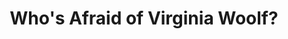 ---
title: "Who's Afraid of Virginia Woolf?"
drama-url: "https://en.wikipedia.org/wiki/Who%27s_Afraid_of_Virginia_Woolf%3F"
brief-introduction:  "means who’s afraid of the big bad wolf … who’s afraid of living life without false illusions."
img-name: "Who's Afraid of Virgina Woolf? (16207227022)"
image-url: "https://upload.wikimedia.org/wikipedia/commons/4/41/Who%27s_Afraid_of_Virgina_Woolf%3F_%2816207227022%29.jpg"
img-creator: "Otterbein University Theatre & Dance"
licence: "CC BY-SA 2.0"

original-work-name: of the same name
original-work-type: song
original-work-year: 1933
original-work-url: https://en.wikipedia.org/wiki/Who%27s_Afraid_of_the_Big_Bad_Wolf%3F
writer: "Edward Albee"

category: "play"
tags: "1960s, Marital strife"

synopsis: "The play explores the complexities of a middle-aged couple, Martha and George's marriage. One night, after a college faculty reunion, they hosted an unwitting young couple, Nick and, as guests, pulling them into their painful and frustrating relationship through a series of conversations and activities.
(wikipedia 2021)"
act-brief: | 
  _**Act I**_-Fun and Games  
  _**Act I**_-Walpurgisnacht    
  _**Act I**_-The Exorcism  
  (wikipedia 2021)  
transition: "Who's Afraid of Virginia Woolf is Edward Albee's play first performed in October 1962, winning the Tony Award for Best Play in 1963 and the New York Drama Critics' Circle Award for Best Play in 1962-63. In 1966, the play was made into a film and released, continuing to be active in the public view.
(wikipedia 2021)"

performance-date: "October 13, 1962"
performance-country: "America"
performance-city: "New York"
performance-venue: "Broadway - Billy Rose Theatre"
director: "Alan Schneider"
director-img-url:
director-img-licence:

scriptwriter: 

references: "wikipedia.org. 2021. Who's Afraid of Virginia Woolf? - Wikipedia. [online] Available at: <https://en.wikipedia.org/wiki/Who%27s_Afraid_of_Virginia_Woolf%3F> [Accessed 13 December 2021]." 

music: "\"Who's Afraid of Virginia Woolf\" -- Main Title, composed by Alex North"
music-url: https://www.youtube.com/watch?v=dcx3WFDw6z8

music: Baker Street Philharmonic
music-url: https://www.youtube.com/watch?v=H4ZyV2kCWLM 

music3: Who's Afraid Of Virginia Wolff? (Pt. 1)
music3-url: https://www.youtube.com/watch?v=dWFItGF2aHY

layout: exhibit
---